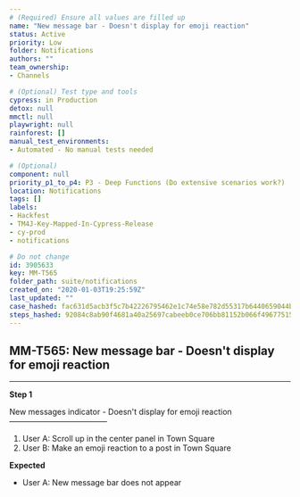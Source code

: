 ```yaml
---
# (Required) Ensure all values are filled up
name: "New message bar - Doesn't display for emoji reaction"
status: Active
priority: Low
folder: Notifications
authors: ""
team_ownership: 
- Channels

# (Optional) Test type and tools
cypress: in Production
detox: null
mmctl: null
playwright: null
rainforest: []
manual_test_environments: 
- Automated - No manual tests needed

# (Optional)
component: null
priority_p1_to_p4: P3 - Deep Functions (Do extensive scenarios work?)
location: Notifications
tags: []
labels: 
- Hackfest
- TM4J-Key-Mapped-In-Cypress-Release
- cy-prod
- notifications

# Do not change
id: 3905633
key: MM-T565
folder_path: suite/notifications
created_on: "2020-01-03T19:25:59Z"
last_updated: ""
case_hashed: fac631d5acb3f5c7b42226795462e1c74e58e782d55317b6440659044bea6b9821e606e7be64ce28e67c1314fd9fd10b
steps_hashed: 92084c8ab90f4681a40a25697cabeeb0ce706bb81152b066f4967751515d98a8d5b0763d4aedd0d130666020e2a32c84
---
```


## MM-T565: New message bar - Doesn't display for emoji reaction

---

**Step 1**

New messages indicator - Doesn't display for emoji reaction\
–––––––––––––––––––––––––

1. User A: Scroll up in the center panel in Town Square
2. User B: Make an emoji reaction to a post in Town Square

**Expected**

- User A: New message bar does not appear
